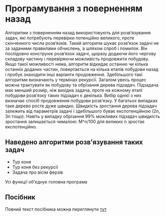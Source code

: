 # Програмування з поверненням назад

Алгоритми з поверненням назад використовують для розв’язування задач, які потребують перевірки потенційно великого, проте скінченного числа розв’язків. 
Такий алгоритм шукає розв’язок задачі не за заданими правилами обчислень, а шляхом спроб і помилок. Він послідовно конструює розв’язок задачі, щоразу 
додаючи його чергову складову частину і перевіряючи можливість продовжити побудову. Якщо такої можливості нема, алгоритм відкидає останню чи кілька 
останніх доданих частин, повертається на кілька етапів побудови назад і пробує знаходити інші варіанти продовження. Здебільшого такі алгоритми визначають 
у термінах рекурсії. Загалом увесь процес можна трактувати як побудову та обрізання дерева підзадач. Підзадача має менший розмір, ніж вихідна задача, 
проте на кожному етапі побудови розв’язку таких підзадач є декілька. Вибір однієї з них визначає спосіб продовження побудови розв’язку. У багатьох випадках 
таке дерево росте дуже швидко. Швидкість зростання дерева підзадач залежить від параметрів задачі і здебільшого буває експотенційною (2n, 3n тощо). 
Навіть у випадку обрізання 99% можливих підзадач швидкість зростання залишається чималою: M^n/100 для великих n зростає експотенційно.

## Наведено алгоритми розв'язування таких задач

- Тур коня
- Тур коня без рекурсії
- Задача про вісім ферзів

Усі функції об'єднує головна програма

## Посібник
Повний текст посібника можна переглянути [тут](https://lnuittutor.github.io/)
